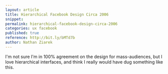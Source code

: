 ```yaml
---
layout: article
title: Hierarchical Facebook Design Circa 2006
snippet: 
permalink: hierarchical-facebook-design-circa-2006
categories: ux facebook 
published: true
reference: http://bit.ly/bMTd7b
author: Nathan Ziarek
---
```


I'm not sure I'm in 100% agreement on the design for mass-audiences, but I love hierarchical interfaces, and think I really would have dug something like this.

[0]: http://bit.ly/bMTd7b
